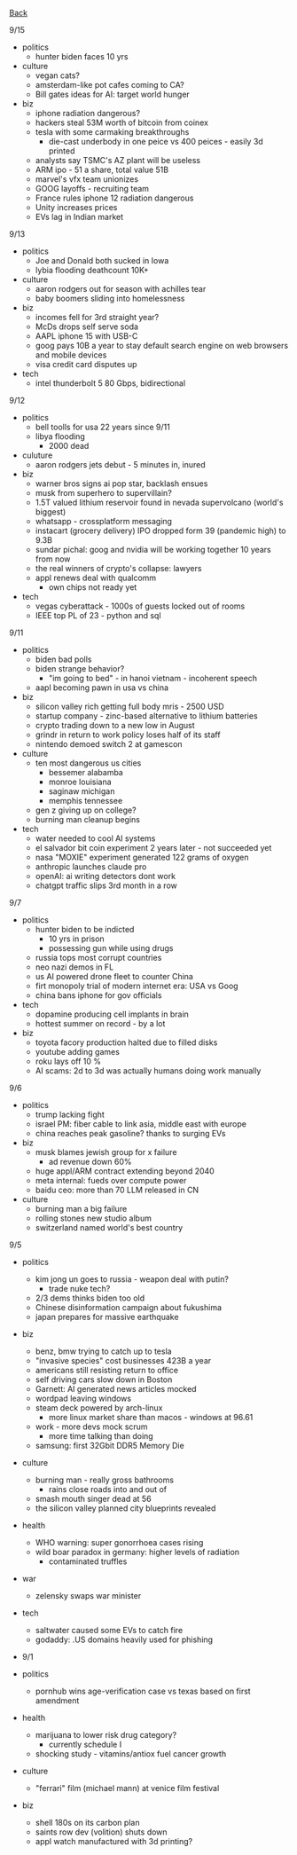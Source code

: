 [Back](./index.md)

9/15
- politics
  - hunter biden faces 10 yrs
- culture
  - vegan cats?
  - amsterdam-like pot cafes coming to CA?
  - Bill gates ideas for AI: target world hunger
- biz
  - iphone radiation dangerous?
  - hackers steal 53M worth of bitcoin from coinex
  - tesla with some carmaking breakthroughs
    - die-cast underbody in one peice vs 400 peices - easily 3d printed
  - analysts say TSMC's AZ plant will be useless
  - ARM ipo - 51 a share, total value 51B
  - marvel's vfx team unionizes
  - GOOG layoffs - recruiting team
  - France rules iphone 12 radiation dangerous
  - Unity increases prices
  - EVs lag in Indian market

9/13
- politics
  - Joe and Donald both sucked in Iowa
  - lybia flooding deathcount 10K+
- culture
  - aaron rodgers out for season with achilles tear
  - baby boomers sliding into homelessness
- biz
  - incomes fell for 3rd straight year?
  - McDs drops self serve soda
  - AAPL iphone 15 with USB-C
  - goog pays 10B a year to stay default search engine on web browsers and mobile devices
  - visa credit card disputes up
- tech
  - intel thunderbolt 5 80 Gbps, bidirectional

9/12
- politics
  - bell toolls for usa 22 years since 9/11
  - libya flooding
    - 2000 dead
- culuture
  - aaron rodgers jets debut - 5 minutes in, inured
- biz
  - warner bros signs ai pop star, backlash ensues
  - musk from superhero to supervillain?
  - 1.5T valued lithium reservoir found in nevada supervolcano (world's biggest)
  - whatsapp - crossplatform messaging
  - instacart (grocery delivery) IPO dropped form 39 (pandemic high) to 9.3B
  - sundar pichal: goog and nvidia will be working together 10 years from now
  - the real winners of crypto's collapse: lawyers
  - appl renews deal with qualcomm
    - own chips not ready yet
- tech
  - vegas cyberattack - 1000s of guests locked out of rooms
  - IEEE top PL of 23 - python and sql

9/11
- politics
  - biden bad polls
  - biden strange behavior?
    - "im going to bed" - in hanoi vietnam - incoherent speech
  - aapl becoming pawn in usa vs china
- biz
  - silicon valley rich getting full body mris - 2500 USD
  - startup company - zinc-based alternative to lithium batteries
  - crypto trading down to a new low in August
  - grindr in return to work policy loses half of its staff
  - nintendo demoed switch 2 at gamescon
- culture
  - ten most dangerous us cities
    - bessemer alabamba
    - monroe louisiana
    - saginaw michigan
    - memphis tennessee
  - gen z giving up on college?
  - burning man cleanup begins
- tech
  - water needed to cool AI systems
  - el salvador bit coin experiment 2 years later - not succeeded yet
  - nasa "MOXIE" experiment generated 122 grams of oxygen
  - anthropic launches claude pro
  - openAI: ai writing detectors dont work
  - chatgpt traffic slips 3rd month in a row

9/7
- politics
  - hunter biden to be indicted
    - 10 yrs in prison
    - possessing gun while using drugs
  - russia tops most corrupt countries
  - neo nazi demos in FL
  - us AI powered drone fleet to counter China
  - firt monopoly trial of modern internet era:  USA vs Goog
  - china bans iphone for gov officials
- tech
  - dopamine producing cell implants in brain
  - hottest summer on record - by a lot
- biz
  - toyota facory production halted due to filled disks
  - youtube adding games
  - roku lays off 10 %
  - AI scams: 2d to 3d was actually humans doing work manually

9/6
- politics
  - trump lacking fight
  - israel PM: fiber cable to link asia, middle east with europe
  - china reaches peak gasoline? thanks to surging EVs
- biz
  - musk blames jewish group for x failure
    - ad revenue down 60%
  - huge appl/ARM contract extending beyond 2040
  - meta internal: fueds over compute power
  - baidu ceo: more than 70 LLM released in CN
- culture
  - burning man a big failure
  - rolling stones new studio album
  - switzerland named world's best country

9/5
- politics
  - kim jong un goes to russia - weapon deal with putin?
    - trade nuke tech?
  - 2/3 dems thinks biden too old
  - Chinese disinformation campaign about fukushima
  - japan prepares for massive earthquake
- biz
  - benz, bmw trying to catch up to tesla
  - "invasive species" cost businesses 423B a year
  - americans still resisting return to office
  - self driving cars slow down in Boston
  - Garnett: AI generated news articles mocked
  - wordpad leaving windows
  - steam deck powered by arch-linux
    - more linux market share than macos - windows at 96.61
  - work - more devs mock scrum
    - more time talking than doing
  - samsung:  first 32Gbit DDR5 Memory Die
- culture
  - burning man - really gross bathrooms
    - rains close roads into and out of
  - smash mouth singer dead at 56
  - the silicon valley planned city blueprints revealed
- health
  - WHO warning: super gonorrhoea cases rising
  - wild boar paradox in germany: higher levels of radiation
    - contaminated truffles
- war
  - zelensky swaps war minister
- tech
  - saltwater caused some EVs to catch fire
  - godaddy: .US domains heavily used for phishing

- 9/1
- politics
  - pornhub wins age-verification case vs texas based on first amendment
- health
  - marijuana to lower risk drug category?
    - currently schedule I
  - shocking study - vitamins/antiox fuel cancer growth
- culture
  - "ferrari" film (michael mann) at venice film festival
- biz
  - shell 180s on its carbon plan
  - saints row dev (volition) shuts down
  - appl watch manufactured with 3d printing?